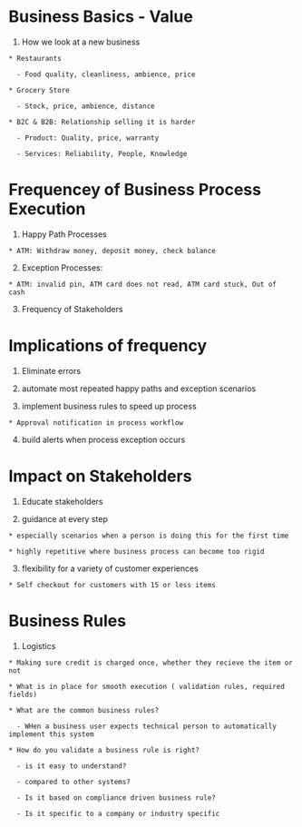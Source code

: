 # Business Basics - Value

  1. How we look at a new business

    * Restaurants 

      - Food quality, cleanliness, ambience, price 

    * Grocery Store 

      - Stock, price, ambience, distance

    * B2C & B2B: Relationship selling it is harder 

      - Product: Quality, price, warranty

      - Services: Reliability, People, Knowledge

# Frequencey of Business Process Execution

  1. Happy Path Processes 

    * ATM: Withdraw money, deposit money, check balance

  2. Exception Processes: 

    * ATM: invalid pin, ATM card does not read, ATM card stuck, Out of cash

  3. Frequency of Stakeholders

# Implications of frequency

  1. Eliminate errors

  2. automate most repeated happy paths and exception scenarios

  3. implement business rules to speed up process

    * Approval notification in process workflow 

  4. build alerts when process exception occurs 

# Impact on Stakeholders 

  1. Educate stakeholders 

  2. guidance at every step

    * especially scenarios when a person is doing this for the first time 

    * highly repetitive where business process can become too rigid 

  3. flexibility for a variety of customer experiences

    * Self checkout for customers with 15 or less items 

# Business Rules

  1. Logistics 

    * Making sure credit is charged once, whether they recieve the item or not 

    * What is in place for smooth execution ( validation rules, required fields)

    * What are the common business rules?

      - WHen a business user expects technical person to automatically implement this system

    * How do you validate a business rule is right? 

      - is it easy to understand?

      - compared to other systems?

      - Is it based on compliance driven business rule? 

      - Is it specific to a company or industry specific 

